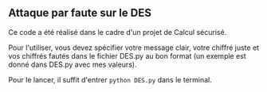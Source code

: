 ## Attaque par faute sur le DES

Ce code a été réalisé dans le cadre d'un projet de Calcul sécurisé.

Pour l'utiliser, vous devez spécifier votre message clair, votre chiffré juste et vos chiffrés fautés dans le fichier DES.py au bon format (un exemple est donné dans DES.py avec mes valeurs).

Pour le lancer, il suffit d'entrer ```python DES.py``` dans le terminal.
